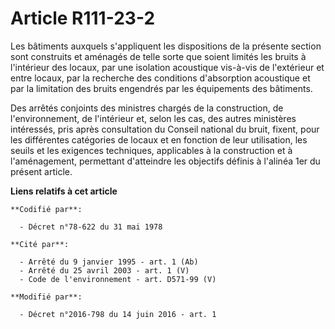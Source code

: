 # Article R111-23-2

Les bâtiments auxquels s'appliquent les dispositions de la présente section sont construits et aménagés de telle sorte que
soient limités les bruits à l'intérieur des locaux, par une isolation acoustique vis-à-vis de l'extérieur et entre locaux,
par la recherche des conditions d'absorption acoustique et par la limitation des bruits engendrés par les équipements des
bâtiments.

Des arrêtés conjoints des ministres chargés de la construction, de l'environnement, de l'intérieur et, selon les cas, des
autres ministères intéressés, pris après consultation du Conseil national du bruit, fixent, pour les différentes catégories
de locaux et en fonction de leur utilisation, les seuils et les exigences techniques, applicables à la construction et à
l'aménagement, permettant d'atteindre les objectifs définis à l'alinéa 1er du présent article.

**Liens relatifs à cet article**

	**Codifié par**:

	  - Décret n°78-622 du 31 mai 1978

	**Cité par**:

	  - Arrêté du 9 janvier 1995 - art. 1 (Ab)
	  - Arrêté du 25 avril 2003 - art. 1 (V)
	  - Code de l'environnement - art. D571-99 (V)

	**Modifié par**:

	  - Décret n°2016-798 du 14 juin 2016 - art. 1

